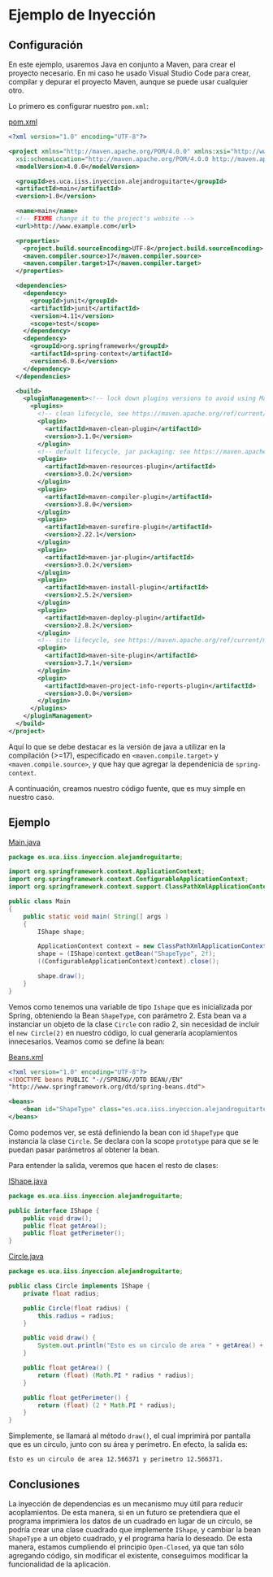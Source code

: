 # Ejemplo de Inyección
## Configuración
En este ejemplo, usaremos Java en conjunto a Maven, para crear el proyecto necesario. En mi caso he usado Visual Studio Code para crear, compilar y depurar el proyecto Maven, aunque se puede usar cualquier otro.

Lo primero es configurar nuestro `pom.xml`:

[pom.xml](main/pom.xml)
```xml
<?xml version="1.0" encoding="UTF-8"?>

<project xmlns="http://maven.apache.org/POM/4.0.0" xmlns:xsi="http://www.w3.org/2001/XMLSchema-instance"
  xsi:schemaLocation="http://maven.apache.org/POM/4.0.0 http://maven.apache.org/xsd/maven-4.0.0.xsd">
  <modelVersion>4.0.0</modelVersion>

  <groupId>es.uca.iiss.inyeccion.alejandroguitarte</groupId>
  <artifactId>main</artifactId>
  <version>1.0</version>

  <name>main</name>
  <!-- FIXME change it to the project's website -->
  <url>http://www.example.com</url>

  <properties>
    <project.build.sourceEncoding>UTF-8</project.build.sourceEncoding>
    <maven.compiler.source>17</maven.compiler.source>
    <maven.compiler.target>17</maven.compiler.target>
  </properties>

  <dependencies>
    <dependency>
      <groupId>junit</groupId>
      <artifactId>junit</artifactId>
      <version>4.11</version>
      <scope>test</scope>
    </dependency>
    <dependency>
      <groupId>org.springframework</groupId>
      <artifactId>spring-context</artifactId>
      <version>6.0.6</version>
    </dependency>
  </dependencies>

  <build>
    <pluginManagement><!-- lock down plugins versions to avoid using Maven defaults (may be moved to parent pom) -->
      <plugins>
        <!-- clean lifecycle, see https://maven.apache.org/ref/current/maven-core/lifecycles.html#clean_Lifecycle -->
        <plugin>
          <artifactId>maven-clean-plugin</artifactId>
          <version>3.1.0</version>
        </plugin>
        <!-- default lifecycle, jar packaging: see https://maven.apache.org/ref/current/maven-core/default-bindings.html#Plugin_bindings_for_jar_packaging -->
        <plugin>
          <artifactId>maven-resources-plugin</artifactId>
          <version>3.0.2</version>
        </plugin>
        <plugin>
          <artifactId>maven-compiler-plugin</artifactId>
          <version>3.8.0</version>
        </plugin>
        <plugin>
          <artifactId>maven-surefire-plugin</artifactId>
          <version>2.22.1</version>
        </plugin>
        <plugin>
          <artifactId>maven-jar-plugin</artifactId>
          <version>3.0.2</version>
        </plugin>
        <plugin>
          <artifactId>maven-install-plugin</artifactId>
          <version>2.5.2</version>
        </plugin>
        <plugin>
          <artifactId>maven-deploy-plugin</artifactId>
          <version>2.8.2</version>
        </plugin>
        <!-- site lifecycle, see https://maven.apache.org/ref/current/maven-core/lifecycles.html#site_Lifecycle -->
        <plugin>
          <artifactId>maven-site-plugin</artifactId>
          <version>3.7.1</version>
        </plugin>
        <plugin>
          <artifactId>maven-project-info-reports-plugin</artifactId>
          <version>3.0.0</version>
        </plugin>
      </plugins>
    </pluginManagement>
  </build>
</project>
```

Aquí lo que se debe destacar es la versión de java a utilizar en la compilación (>=17), especificado en `<maven.compile.target>` y `<maven.compile.source>`, y que hay que agregar la dependenicia de `spring-context`.

A continuación, creamos nuestro código fuente, que es muy simple en nuestro caso.

## Ejemplo
[Main.java](main/src/main/java/es/uca/iiss/inyeccion/alejandroguitarte/Main.java)
```java
package es.uca.iiss.inyeccion.alejandroguitarte;

import org.springframework.context.ApplicationContext;
import org.springframework.context.ConfigurableApplicationContext;
import org.springframework.context.support.ClassPathXmlApplicationContext;

public class Main 
{
    public static void main( String[] args )
    {
        IShape shape;

        ApplicationContext context = new ClassPathXmlApplicationContext("Beans.xml");
        shape = (IShape)context.getBean("ShapeType", 2f);
        ((ConfigurableApplicationContext)context).close();

        shape.draw();
    }
}
```
Vemos como tenemos una variable de tipo `Ishape` que es inicializada por Spring, obteniendo la Bean `ShapeType`, con parámetro 2. Esta bean va a instanciar un objeto de la clase `Circle` con radio 2, sin necesidad de incluir el `new Circle(2)` en nuestro código, lo cual generaría acoplamientos innecesarios. Veamos como se define la bean:

[Beans.xml](main/src/main/java/Beans.xml)
```xml
<?xml version="1.0" encoding="UTF-8"?>
<!DOCTYPE beans PUBLIC "-//SPRING//DTD BEAN//EN"
"http://www.springframework.org/dtd/spring-beans.dtd">

<beans>
    <bean id="ShapeType" class="es.uca.iiss.inyeccion.alejandroguitarte.Circle" scope="prototype"/>
</beans>
```
Como podemos ver, se está definiendo la bean con id `ShapeType` que instancia la clase `Circle`. Se declara con la scope `prototype` para que se le puedan pasar parámetros al obtener la bean.

Para entender la salida, veremos que hacen el resto de clases:

[IShape.java](main/src/main/java/es/uca/iiss/inyeccion/alejandroguitarte/IShape.java)
```java
package es.uca.iiss.inyeccion.alejandroguitarte;

public interface IShape {
    public void draw();
    public float getArea();
    public float getPerimeter();
}
```

[Circle.java](main/src/main/java/es/uca/iiss/inyeccion/alejandroguitarte/Circle.java)
```java
package es.uca.iiss.inyeccion.alejandroguitarte;

public class Circle implements IShape {
    private float radius;

    public Circle(float radius) {
        this.radius = radius;
    }

    public void draw() {
        System.out.println("Esto es un circulo de area " + getArea() + " y perimetro " + getPerimeter() + ".");
    }

    public float getArea() {
        return (float) (Math.PI * radius * radius);
    }

    public float getPerimeter() {
        return (float) (2 * Math.PI * radius);
    }
}
```

Simplemente, se llamará al método `draw()`, el cual imprimirá por pantalla que es un círculo, junto con su área y perímetro. En efecto, la salida es:

    Esto es un circulo de area 12.566371 y perimetro 12.566371.

## Conclusiones
La inyección de dependencias es un mecanismo muy útil para reducir acoplamientos. De esta manera, si en un futuro se pretendiera que el programa imprimiera los datos de un cuadrado en lugar de un círculo, se podría crear una clase cuadrado que implemente `IShape`, y cambiar la bean `ShapeType` a un objeto cuadrado, y el programa haría lo deseado. De esta manera, estamos cumpliendo el principio `Open-Closed`, ya que tan sólo agregando código, sin modificar el existente, conseguimos modificar la funcionalidad de la aplicación.

